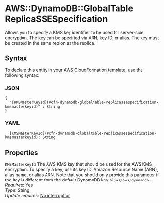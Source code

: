 # AWS::DynamoDB::GlobalTable ReplicaSSESpecification<a name="aws-properties-dynamodb-globaltable-replicassespecification"></a>

Allows you to specify a KMS key identifier to be used for server\-side encryption\. The key can be specified via ARN, key ID, or alias\. The key must be created in the same region as the replica\.

## Syntax<a name="aws-properties-dynamodb-globaltable-replicassespecification-syntax"></a>

To declare this entity in your AWS CloudFormation template, use the following syntax:

### JSON<a name="aws-properties-dynamodb-globaltable-replicassespecification-syntax.json"></a>

```
{
  "[KMSMasterKeyId](#cfn-dynamodb-globaltable-replicassespecification-kmsmasterkeyid)" : String
}
```

### YAML<a name="aws-properties-dynamodb-globaltable-replicassespecification-syntax.yaml"></a>

```
  [KMSMasterKeyId](#cfn-dynamodb-globaltable-replicassespecification-kmsmasterkeyid): String
```

## Properties<a name="aws-properties-dynamodb-globaltable-replicassespecification-properties"></a>

`KMSMasterKeyId` <a name="cfn-dynamodb-globaltable-replicassespecification-kmsmasterkeyid"></a>
The AWS KMS key that should be used for the AWS KMS encryption\. To specify a key, use its key ID, Amazon Resource Name \(ARN\), alias name, or alias ARN\. Note that you should only provide this parameter if the key is different from the default DynamoDB key `alias/aws/dynamodb`\.  
_Required_: Yes  
_Type_: String  
_Update requires_: [No interruption](https://docs.aws.amazon.com/AWSCloudFormation/latest/UserGuide/using-cfn-updating-stacks-update-behaviors.html#update-no-interrupt)
